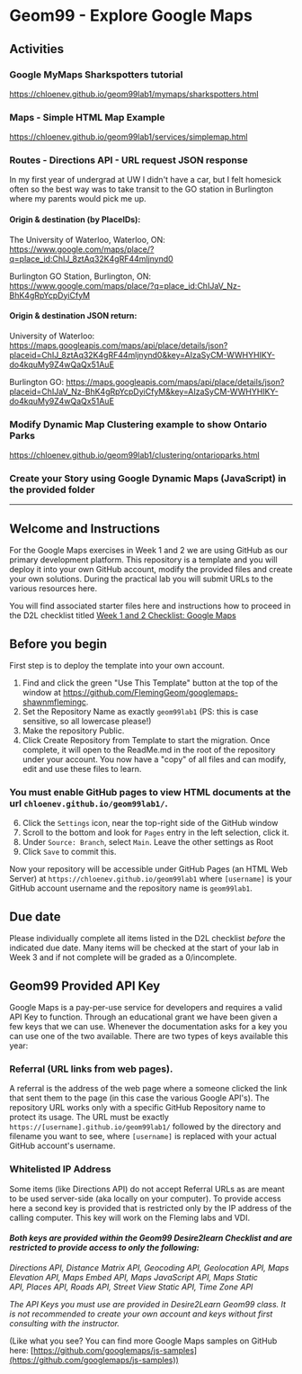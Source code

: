# Geom99 - Explore Google Maps 

## Activities
### Google MyMaps Sharkspotters tutorial
https://chloenev.github.io/geom99lab1/mymaps/sharkspotters.html

### Maps - Simple HTML Map Example
https://chloenev.github.io/geom99lab1/services/simplemap.html

### Routes - Directions API - URL request JSON response
In my first year of undergrad at UW I didn't have a car, but I felt homesick often so the best way was to take transit to the GO station in Burlington where my parents would pick me up. 

#### Origin & destination (by PlaceIDs):

The University of Waterloo, Waterloo, ON: https://www.google.com/maps/place/?q=place_id:ChIJ_8ztAq32K4gRF44mljnynd0

Burlington GO Station, Burlington, ON: https://www.google.com/maps/place/?q=place_id:ChIJaV_Nz-BhK4gRpYcpDyiCfyM

#### Origin & destination JSON return:

University of Waterloo: https://maps.googleapis.com/maps/api/place/details/json?placeid=ChIJ_8ztAq32K4gRF44mljnynd0&key=AIzaSyCM-WWHYHIKY-do4kquMy9Z4wQaQx51AuE

Burlington GO: https://maps.googleapis.com/maps/api/place/details/json?placeid=ChIJaV_Nz-BhK4gRpYcpDyiCfyM&key=AIzaSyCM-WWHYHIKY-do4kquMy9Z4wQaQx51AuE 

### Modify Dynamic Map Clustering example to show Ontario Parks
https://chloenev.github.io/geom99lab1/clustering/ontarioparks.html

### Create your Story using Google Dynamic Maps (JavaScript) in the provided folder
________________________________

## Welcome and Instructions

For the Google Maps exercises in Week 1 and 2 we are using GitHub as our primary development platform. This repository is a template and you will deploy it into your own GitHub account, modify the provided files and create your own solutions. During the practical lab you will submit URLs to the various resources here. 

You will find associated starter files here and instructions how to proceed in the D2L checklist titled [Week 1 and 2 Checklist: Google Maps](https://fleming.desire2learn.com/d2l/lms/checklist/viewchecklist.d2l?checklistId=19116&ou=210866)

## Before you begin

First step is to deploy the template into your own account. 

1. Find and click the green "Use This Template" button at the top of the window at https://github.com/FlemingGeom/googlemaps-shawnmflemingc.
2. Set the Repository Name as exactly `geom99lab1` (PS: this is case sensitive, so all lowercase please!)
3. Make the repository Public. 
4. Click Create Repository from Template to start the migration. Once complete, it will open to the ReadMe.md in the root of the repository under your account. You now have a "copy" of all files and can modify, edit and use these files to learn. 

### You must enable GitHub pages to view HTML documents at the url `chloenev.github.io/geom99lab1/`. 

6. Click the `Settings` icon, near the top-right side of the GitHub window
7. Scroll to the bottom and look for `Pages` entry in the left selection, click it. 
8. Under `Source: Branch`, select `Main`. Leave the other settings as Root
9. Click `Save` to commit this. 

Now your repository will be accessible under GitHub Pages (an HTML Web Server) at `https://chloenev.github.io/geom99lab1` where `[username]` is your GitHub account username and the repository name is `geom99lab1`.

## Due date

Please individually complete all items listed in the D2L checklist _before_ the indicated due date. Many items will be checked at the start of your lab in Week 3 and if not complete will be graded as a 0/incomplete. 

## Geom99 Provided API Key 

Google Maps is a pay-per-use service for developers and requires a valid API Key to function. Through an educational grant we have been given a few keys that we can use. Whenever the documentation asks for a key you can use one of the two available. There are two types of keys available this year:

### Referral (URL links from web pages). 

A referral is the address of the web page where a someone clicked the link that sent them to the page (in this case the various Google API's). The repository URL works only with a specific GitHub Repository name to protect its usage. The URL must be exactly `https://[username].github.io/geom99lab1/` followed by the directory and filename you want to see, where `[username]` is replaced with your actual GitHub account's username.

### Whitelisted IP Address

Some items (like Directions API) do not accept Referral URLs as are meant to be used server-side (aka locally on your computer). To provide access here a second key is provided that is restricted only by the IP address of the calling computer. This key will work on the Fleming labs and VDI.

#### _Both keys are provided within the Geom99 Desire2learn Checklist and are restricted to provide access to only the following:_

_Directions API, Distance Matrix API, Geocoding API, Geolocation API, Maps Elevation API, Maps Embed API, Maps JavaScript API, Maps Static API, Places API, Roads API, Street View Static API, Time Zone API_

_The API Keys you must use are provided in Desire2Learn Geom99 class. It is not recommended to create your own account and keys without first consulting with the instructor._

[](https://developers.google.com/maps/gmp-get-started)(Like what you see? You can find more Google Maps samples on GitHub here: [https://github.com/googlemaps/js-samples](https://github.com/googlemaps/js-samples))

